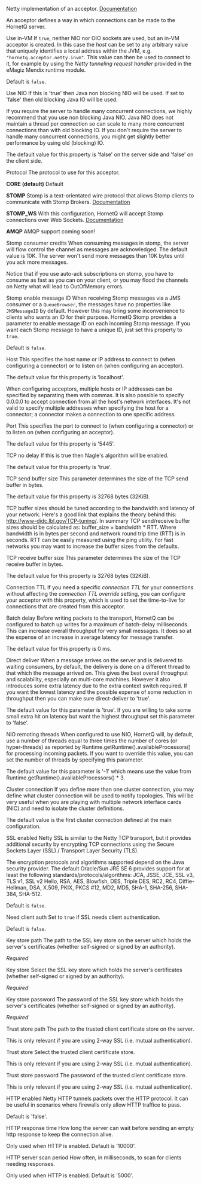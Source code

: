 
Netty implementation of an acceptor.
<a href="http://docs.jboss.org/hornetq/2.2.14.Final/user-manual/en/html_single/index.html#d0e3087" target="_blank">Documentation</a>

An acceptor defines a way in which connections can be made to the HornetQ server.


Use in-VM
If <code>true</code>, neither NIO nor OIO sockets are used, but an in-VM acceptor is created. In this case the <i>host</i> can be set to any arbitrary value that uniquely identifies a local address within the JVM, e.g. <code>"hornetq.acceptor.netty.invm"</code>. This value can then be used to connect to it, for example by using the <i>Netty tunneling request handler</i> provided in the eMagiz Mendix runtime module.

Default is <code>false</code>.


Use NIO
If this is 'true' then Java non blocking NIO will be used. If set to 'false' then old blocking Java IO will be used. 

If you require the server to handle many concurrent connections, we highly recommend that you use non blocking Java NIO. Java NIO does not maintain a thread per connection so can scale to many more concurrent connections than with old blocking IO. If you don't require the server to handle many concurrent connections, you might get slightly better performance by using old (blocking) IO.

The default value for this property is 'false' on the server side and 'false' on the client side.


Protocol
The protocol to use for this acceptor. 

<b>CORE (default)</b>
Default

<b>STOMP</b> 
Stomp is a text-orientated wire protocol that allows Stomp clients to communicate with Stomp Brokers.
<a href="http://hornetq.sourceforge.net/docs/hornetq-2.1.2.Final/user-manual/en/html_single/index.html#stomp" target="_blank">Documentation</a>

<b>STOMP_WS</b>
With this configuration, HornetQ will accept Stomp connections over Web Sockets. 
<a href="http://hornetq.sourceforge.net/docs/hornetq-2.1.2.Final/user-manual/en/html_single/index.html#stomp.websockets" target="_blank">Documentation</a>

<b>AMQP </b>
AMQP support coming soon!


Stomp consumer credits
When consuming messages in stomp, the server will flow control the channel as messages are acknowledged. The default value is 10K. The server won't send more messages than 10K bytes until you ack more messages. 

Notice that if you use auto-ack subscriptions on stomp, you have to consume as fast as you can on your client, or you may flood the channels on Netty what will lead to OutOfMemory errors.


Stomp enable message ID
When receiving Stomp messages via a JMS consumer or a <code>QueueBrowser</code>, the messages have no properties like <code>JMSMessageID</code> by default. However this may bring some inconvenience to clients who wants an ID for their purpose. HornetQ Stomp provides a parameter to enable message ID on each incoming Stomp message. If you want each Stomp message to have a unique ID, just set this property to <code>true</code>. 

Default is <code>false</code>.


Host
This specifies the host name or IP address to connect to (when configuring a connector) or to listen on (when configuring an acceptor).

The default value for this property is 'localhost'.

When configuring acceptors, multiple hosts or IP addresses can be specified by separating them with commas. It is also possible to specify 0.0.0.0 to accept connection from all the host's network interfaces. It's not valid to specify multiple addresses when specifying the host for a connector; a connector makes a connection to one specific address.


Port
This specifies the port to connect to (when configuring a connector) or to listen on (when configuring an acceptor).

The default value for this property is '5445'.


TCP no delay
If this is true then Nagle's algorithm will be enabled.

The default value for this property is 'true'.


TCP send buffer size
This parameter determines the size of the TCP send buffer in bytes.

The default value for this property is 32768 bytes (32KiB). 

TCP buffer sizes should be tuned according to the bandwidth and latency of your network. Here's a good link that explains the theory behind this: http://www-didc.lbl.gov/TCP-tuning/. In summary TCP send/receive buffer sizes should be calculated as: buffer_size = bandwidth * RTT. Where bandwidth is in bytes per second and network round trip time (RTT) is in seconds. RTT can be easily measured using the ping utility. For fast networks you may want to increase the buffer sizes from the defaults.


TCP receive buffer size
This parameter determines the size of the TCP receive buffer in bytes.

The default value for this property is 32768 bytes (32KiB).


Connection TTL
If you need a specific <i>connection TTL</i> for your connections without affecting the <i>connection TTL override</i> setting, you can configure your acceptor with this property, which is used to set the time-to-live for connections that are created from this acceptor.


Batch delay
Before writing packets to the transport, HornetQ can be configured to batch up writes for a maximum of batch-delay milliseconds. This can increase overall throughput for very small messages. It does so at the expense of an increase in average latency for message transfer.

The default value for this property is 0 ms.


Direct deliver
When a message arrives on the server and is delivered to waiting consumers, by default, the delivery is done on a different thread to that which the message arrived on. This gives the best overall throughput and scalability, especially on multi-core machines. However it also introduces some extra latency due to the extra context switch required. If you want the lowest latency and the possible expense of some reduction in throughput then you can make sure direct-deliver to 'true'.

The default value for this parameter is 'true'. If you are willing to take some small extra hit on latency but want the highest throughput set this parameter to 'false'.


NIO remoting threads
When configured to use NIO, HornetQ will, by default, use a number of threads equal to three times the number of cores (or hyper-threads) as reported by Runtime.getRuntime().availableProcessors() for processing incoming packets. If you want to override this value, you can set the number of threads by specifying this parameter.

The default value for this parameter is '-1' which means use the value from Runtime.getRuntime().availableProcessors() * 3.


Cluster connection
If you define more than one cluster connection, you may define what cluster connection will be used to notify topologies. This will be very useful when you are playing with multiple network interface cards (NIC) and need to isolate the cluster definitions.

The default value is the first cluster connection defined at the main configuration.


SSL enabled
Netty SSL is similar to the Netty TCP transport, but it provides additional security by encrypting TCP connections using the Secure Sockets Layer (SSL) / Transport Layer Security (TLS).

The encryption protocols and algorithms supported depend on the Java security provider. The default Oracle/Sun JRE SE 6 provides support for at least the following standards/protocols/algorithms: JCA, JSSE, JCE, SSL v3, TLS v1, SSL v2 Hello, RSA, AES, Blowfish, DES, Triple DES, RC2, RC4, Diffie-Hellman, DSA, X.509, PKIX, PKCS #12, MD2, MD5, SHA-1, SHA-256, SHA-384, SHA-512.

Default is <code>false</code>.


Need client auth
Set to <code>true</code> if SSL needs client authentication.

Default is <code>false</code>.


Key store path
The path to the SSL key store on the server which holds the server's certificates (whether self-signed or signed by an authority).

<i>Required</i>


Key store
Select the SSL key store which holds the server's certificates (whether self-signed or signed by an authority).

<i>Required</i>


Key store password
The password of the SSL key store which holds the server's certificates (whether self-signed or signed by an authority).

<i>Required</i>


Trust store path
The path to the trusted client certificate store on the server.

This is only relevant if you are using 2-way SSL (i.e. mutual authentication).


Trust store
Select the trusted client certificate store.

This is only relevant if you are using 2-way SSL (i.e. mutual authentication).


Trust store password 
The password of the trusted client certificate store.

This is only relevant if you are using 2-way SSL (i.e. mutual authentication).


HTTP enabled
Netty HTTP tunnels packets over the HTTP protocol. It can be useful in scenarios where firewalls only allow HTTP traffice to pass.

Default is 'false'.


HTTP response time
How long the server can wait before sending an empty http response to keep the connection alive. 

Only used when HTTP is enabled. Default is '10000'.


HTTP server scan period
How often, in milliseconds, to scan for clients needing responses. 

Only used when HTTP is enabled. Default is '5000'.

